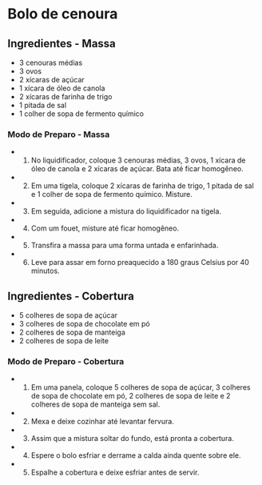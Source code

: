 # Bolo de cenoura
## Ingredientes - Massa
- 3 cenouras médias
- 3 ovos
- 2 xícaras de açúcar
- 1 xícara de óleo de canola
- 2 xícaras de farinha de trigo
- 1 pitada de sal
- 1 colher de sopa de fermento químico

### Modo de Preparo - Massa
- 1. No liquidificador, coloque 3 cenouras médias, 3 ovos, 1 xícara de óleo de canola e 2 xícaras de açúcar. Bata até ficar homogêneo.
- 2. Em uma tigela, coloque 2 xícaras de farinha de trigo, 1 pitada de sal e 1 colher de sopa de fermento químico. Misture.
- 3. Em seguida, adicione a mistura do liquidificador na tigela.
- 4. Com um fouet, misture até ficar homogêneo.
- 5. Transfira a massa para uma forma untada e enfarinhada.
- 6. Leve para assar em forno preaquecido a 180 graus Celsius por 40 minutos.

## Ingredientes - Cobertura
- 5 colheres de sopa de açúcar
- 3 colheres de sopa de chocolate em pó
- 2 colheres de sopa de manteiga
- 2 colheres de sopa de leite

### Modo de Preparo - Cobertura
- 1. Em uma panela, coloque 5 colheres de sopa de açúcar, 3 colheres de sopa de chocolate em pó, 2 colheres de sopa de leite e 2 colheres de sopa de manteiga sem sal.
- 2. Mexa e deixe cozinhar até levantar fervura.
- 3. Assim que a mistura soltar do fundo, está pronta a cobertura.
- 4. Espere o bolo esfriar e derrame a calda ainda quente sobre ele.
- 5. Espalhe a cobertura e deixe esfriar antes de servir.